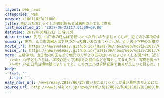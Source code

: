 ```yaml
---
layout: web_news
categories: web
newsid: k10011027021000
title: 白いおたまじゃくしが透明感ある薄黄色のカエルに成長
last_modified_at: '2017-06-22T17:01:00+09:00'
datetime: 2017年06月22日 17時01分
description: 先月、山口市の田んぼで見つかった白いおたまじゃくしが、近くの小学校の水槽で、体全体が透明感のある薄黄色のカエルに成長し、子どもたちが餌を与えながら観察を続けています。
summary: 先月、山口市の田んぼで見つかった白いおたまじゃくしが、近くの小学校の水槽で、体全体が透明感のある薄黄色のカエルに成長し、子どもたちが餌を与えながら観察を続けています。
movie_url: https://newswebeasy.github.io/ja201706/news/web/movie/2017/06/26/k10011027021000.mp4
voice_url: https://newswebeasy.github.io/ja201706/news/web/voice/2017/06/26/k10011027021000.mp3
more: 先月中旬、山口市内の田んぼで地元の人が２０匹の白いおたまじゃくしを見つけ、近くの小学校に届けました。<br /><br />子どもたちが教室の水槽で大切に育てていたところ、２週間ほど前、生き残った３匹が体長およそ３センチのカエルに成長しました。成長したカエルは、目の周りや指先など体全体が透明感のある薄黄色になっています。<br
  /><br />子どもたちは、学校の近くで捕まえた昆虫などを餌として与えたり、写真を撮ったりして成長の過程を観察しています。<br /><br />４年生の女子児童は「珍しいカエルなので、このまま元気に育ってほしい」と話していました。<br
  /><br />山口県立博物館によりますと、このカエルは突然変異で色素が乏しいと見られ、自然界では目立ちやすいために鳥など外敵に見つかりやすく、カエルに成長するのは珍しいということです。
body:
- text: ''
  title: ''
easy_news_url: /news/easy/2017/06/26/白いおたまじゃくしが薄い黄色のかえるになった/
source_url: http://www3.nhk.or.jp/news/html/20170622/k10011027021000.html
...
```

